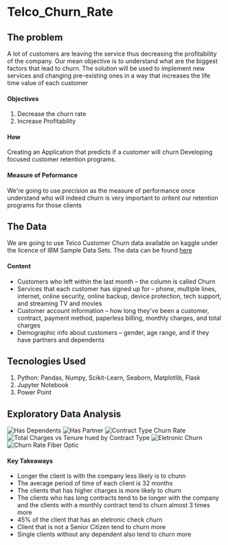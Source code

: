 # Telco_Churn_Rate

## The problem
A lot of customers are leaving the service thus decreasing the profitability of the company.
Our mean objective is to understand what are the biggest factors that lead to churn.
The solution will be used to implement new services and changing pre-existing ones in a way that increases the life time value of each customer
#### Objectives
1. Decrease the churn rate 
2. Increase Profitability
#### How
Creating an Application that predicts if a customer will churn
Developing focused customer retention programs.
#### Measure of Peformance
We're going to use *precision* as the measure of performance once understand who will indeed churn is very important to oritent our retention programs for those clients

## The Data 
We are going to use Telco Customer Churn data available on kaggle under the licence of IBM Sample Data Sets. The data can be found [here](https://www.kaggle.com/datasets/blastchar/telco-customer-churn)
#### Content 
- Customers who left within the last month – the column is called Churn
- Services that each customer has signed up for – phone, multiple lines, internet, online security, online backup, device protection, tech support, and streaming TV and movies
- Customer account information – how long they’ve been a customer, contract, payment method, paperless billing, monthly charges, and total charges
- Demographic info about customers – gender, age range, and if they have partners and dependents

## Tecnologies Used
1. Python: Pandas, Numpy, Scikit-Learn, Seaborn, Matplotlib, Flask
2. Jupyter Notebook
3. Power Point

## Exploratory Data Analysis 
![Has Dependents](https://user-images.githubusercontent.com/90560755/168038557-3c3ab831-d46e-4f9b-b17a-99dd20120db0.png)
![Has Partner](https://user-images.githubusercontent.com/90560755/168038573-22f8ca19-2a14-4bea-8ee4-8ef334897a61.png)
![Contract Type Churn Rate](https://user-images.githubusercontent.com/90560755/168038635-5fb11373-3174-42fb-b166-4bfb6c734efa.png)
![Total Charges vs Tenure hued by Contract Type](https://user-images.githubusercontent.com/90560755/168038671-f36e8b0d-1020-4f6b-be21-2b461ed91858.png)
![Eletronic Churn](https://user-images.githubusercontent.com/90560755/168038679-f7071892-bba4-40b8-8ec1-63b75284eb7e.png)
![Churn Rate Fiber Optic](https://user-images.githubusercontent.com/90560755/168038695-72e1c4f2-058c-414f-8f73-2f521f91c95f.png)

#### Key Takeaways
- Longer the client is with the company less likely is to chunn
- The average period of time of each client is 32 months
- The clients that has higher charges is more likely to churn
- The clients who has long contracts tend to be longer with the company and the clients with a monthly contract tend to churn almost 3 times more
- 45% of the client that has an eletronic check churn
- Client that is not a Senior Citizen tend to churn more
- Single clients without any dependent also tend to churn more
